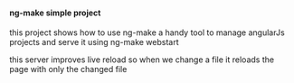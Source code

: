 #### ng-make simple project

this project shows how to use ng-make a handy tool to manage angularJs projects and serve it using ng-make webstart

this server improves live reload so when we change a file it reloads the page with only the changed file

